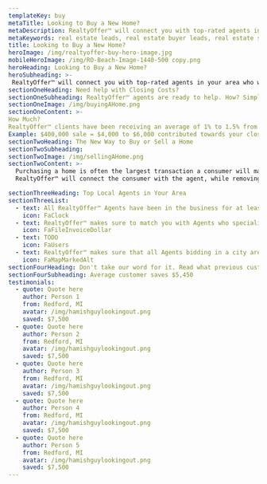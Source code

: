 ```yaml
---
templateKey: buy
metaTitle: Looking to Buy a New Home?
metaDescription: RealtyOffer™ will connect you with top-rated agents in your area who will contribute part of their commission towards your closing costs!
metaKeywords: real estate leads, real estate buyer leads, real estate seller leads
title: Looking to Buy a New Home?
heroImage: /img/realtyoffer-buy-hero-image.jpg
mobileHeroImage: /img/RO-Beach-Image-1440-500 copy.png
heroHeading: Looking to Buy a New Home?
heroSubheading: >-
 RealtyOffer™ will connect you with top-rated agents in your area who will contribute part of their commission towards your closing costs! Welcome to RealtyOffer™
sectionOneHeading: Need help with Closing Costs?
sectionOneSubheading: RealtyOffer™ agents are ready to help. How? Simple. When purchasing a home, agents typically recevie half of the commission during the sale, if not more. RealtyOffer™ agents are willing to contribute part of their commission to be applied towards your closing costs. This means less money you bring to the table! 
sectionOneImage: /img/buyingAHome.png
sectionOneContent: >-
How Much?
RealtyOffer™ clients have been receiving an average of 1% to 1.5% from our agents to be applied towards closing costs.
Example: $400,000 sale = $4,000 to $6,000 contributed towards your closing costs! See how much you can save below.
sectionTwoHeading: The New Way to Buy or Sell a Home
sectionTwoSubheading: 
sectionTwoImage: /img/sellingAHome.png
sectionTwoContent: >-
  Purchasing a home is often the largest transaction a consumer will make in their lifetime. To this day, consumers are lost throughout the process. Sellers are paying too much commission, while there are no incentives to the buyer. Welcome to RealtyOffer™
  RealtyOffer™ will connect the consumer with the agent, while removing the negotiation out of the way. Our proprietary bidding platform is the first of its kind. RealtyOffer™ has automated the process of buying and selling a home while educating and saving the consumer thousands of dollars. RealtyOffer™ will allow agents to offer a percentage of their commission in order to pay for your upfront closing costs. Imagine getting paid to purchase a home!

sectionThreeHeading: Top Local Agents in Your Area
sectionThreeList:
  - text: All RealtyOffer™ Agents have been in the business for at least 2 years, and have closed 12 listings in the last year.
    icon: FaClock
  - text: RealtyOffer™ makes sure to match you with Agents who specialize in buying and selling homes within your price range
    icon: FaFileInvoiceDollar
  - text: TODO
    icon: FaUsers
  - text: RealtyOffer™ makes sure that all Agents bidding in a city are knowledgable in that area, and is actively working within the city.
    icon: FaMapMarkedAlt
sectionFourHeading: Don't take our word for it. Read what previous customers have to say!
sectionFourSubheading: Average customer saves $5,450
testimonials:
  - quote: Quote here
    author: Person 1
    from: Redford, MI
    avatar: /img/hamishguylookingout.png
    saved: $7,500
  - quote: Quote here
    author: Person 2
    from: Redford, MI
    avatar: /img/hamishguylookingout.png
    saved: $7,500
  - quote: Quote here
    author: Person 3
    from: Redford, MI
    avatar: /img/hamishguylookingout.png
    saved: $7,500
  - quote: Quote here
    author: Person 4
    from: Redford, MI
    avatar: /img/hamishguylookingout.png
    saved: $7,500
  - quote: Quote here
    author: Person 5
    from: Redford, MI
    avatar: /img/hamishguylookingout.png
    saved: $7,500
---
```

